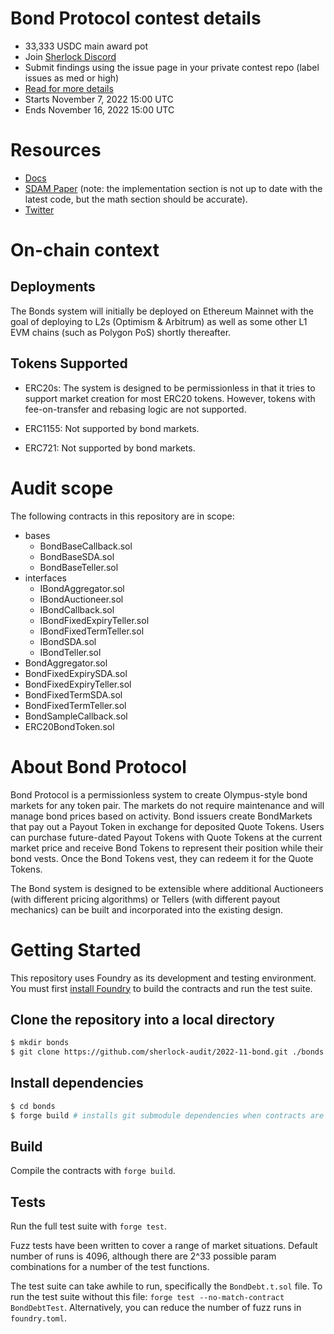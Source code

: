 # Bond Protocol contest details

- 33,333 USDC main award pot
- Join [Sherlock Discord](https://discord.gg/MABEWyASkp)
- Submit findings using the issue page in your private contest repo (label issues as med or high)
- [Read for more details](https://docs.sherlock.xyz/audits/watsons)
- Starts November 7, 2022 15:00 UTC
- Ends November 16, 2022 15:00 UTC

# Resources

- [Docs](https://docs.bondprotocol.finance/)
- [SDAM Paper](https://github.com/Bond-Protocol/research/blob/master/papers/Sequential_Dutch_Auction_Markets.pdf) (note: the implementation section is not up to date with the latest code, but the math section should be accurate).
- [Twitter](https://twitter.com/bond_protocol)

# On-chain context

## Deployments
The Bonds system will initially be deployed on Ethereum Mainnet with the goal of deploying to L2s (Optimism & Arbitrum) as well as some other L1 EVM chains (such as Polygon PoS) shortly thereafter.

## Tokens Supported
- ERC20s: The system is designed to be permissionless in that it tries to support market creation for most ERC20 tokens. However, tokens with fee-on-transfer and rebasing logic are not supported.

- ERC1155: Not supported by bond markets.

- ERC721: Not supported by bond markets.

# Audit scope

The following contracts in this repository are in scope:
- bases
    - BondBaseCallback.sol
    - BondBaseSDA.sol
    - BondBaseTeller.sol
- interfaces
    - IBondAggregator.sol
    - IBondAuctioneer.sol
    - IBondCallback.sol
    - IBondFixedExpiryTeller.sol
    - IBondFixedTermTeller.sol
    - IBondSDA.sol
    - IBondTeller.sol
- BondAggregator.sol
- BondFixedExpirySDA.sol
- BondFixedExpiryTeller.sol
- BondFixedTermSDA.sol
- BondFixedTermTeller.sol
- BondSampleCallback.sol
- ERC20BondToken.sol

# About Bond Protocol

Bond Protocol is a permissionless system to create Olympus-style bond markets for any token pair. The markets do not require maintenance and will manage bond prices based on activity. Bond issuers create BondMarkets that pay out a Payout Token in exchange for deposited Quote Tokens. Users can purchase future-dated Payout Tokens with Quote Tokens at the current market price and receive Bond Tokens to represent their position while their bond vests. Once the Bond Tokens vest, they can redeem it for the Quote Tokens.

The Bond system is designed to be extensible where additional Auctioneers (with different pricing algorithms) or Tellers (with different payout mechanics) can be built and incorporated into the existing design.

# Getting Started

This repository uses Foundry as its development and testing environment. You must first [install Foundry](https://getfoundry.sh/) to build the contracts and run the test suite.

## Clone the repository into a local directory

```sh
$ mkdir bonds
$ git clone https://github.com/sherlock-audit/2022-11-bond.git ./bonds
```

## Install dependencies

```sh
$ cd bonds
$ forge build # installs git submodule dependencies when contracts are compiled
```

## Build

Compile the contracts with `forge build`.

## Tests

Run the full test suite with `forge test`.

Fuzz tests have been written to cover a range of market situations. Default number of runs is 4096, although there are 2^33 possible param combinations for a number of the test functions.

The test suite can take awhile to run, specifically the `BondDebt.t.sol` file. To run the test suite without this file: `forge test --no-match-contract BondDebtTest`. Alternatively, you can reduce the number of fuzz runs in `foundry.toml`.

